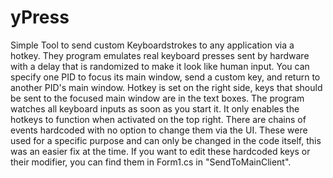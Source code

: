# yPress
Simple Tool to send custom Keyboardstrokes to any application via a hotkey. They program emulates real keyboard presses sent by hardware with a delay 
that is randomized to make it look like human input.
You can specify one PID to focus its main window, send a custom key, and return to another PID's main window. 
Hotkey is set on the right side, keys that should be sent to the focused main window are in the text boxes.
The program watches all keyboard inputs as soon as you start it. It only enables the hotkeys to function when activated on the top right.
There are chains of events hardcoded with no option to change them via the UI. These were used for a specific purpose and can only be changed in the code itself,
this was an easier fix at the time. 
If you want to edit these hardcoded keys or their modifier, you can find them in Form1.cs in "SendToMainClient".
